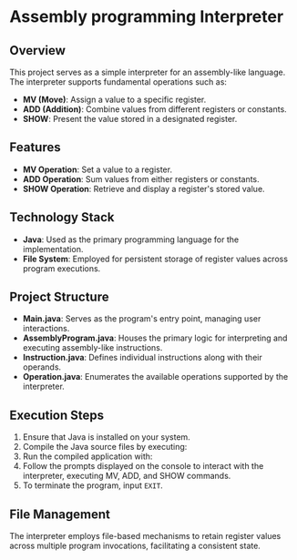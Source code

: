 # Assembly programming Interpreter

## Overview
This project serves as a simple interpreter for an assembly-like language. The interpreter supports fundamental operations such as:
- **MV (Move)**: Assign a value to a specific register.
- **ADD (Addition)**: Combine values from different registers or constants.
- **SHOW**: Present the value stored in a designated register.

## Features
- **MV Operation**: Set a value to a register.
- **ADD Operation**: Sum values from either registers or constants.
- **SHOW Operation**: Retrieve and display a register's stored value.

## Technology Stack
- **Java**: Used as the primary programming language for the implementation.
- **File System**: Employed for persistent storage of register values across program executions.

## Project Structure
- **Main.java**: Serves as the program's entry point, managing user interactions.
- **AssemblyProgram.java**: Houses the primary logic for interpreting and executing assembly-like instructions.
- **Instruction.java**: Defines individual instructions along with their operands.
- **Operation.java**: Enumerates the available operations supported by the interpreter.

## Execution Steps
1. Ensure that Java is installed on your system.
2. Compile the Java source files by executing:
3. Run the compiled application with:
4. Follow the prompts displayed on the console to interact with the interpreter, executing MV, ADD, and SHOW commands.
5. To terminate the program, input `EXIT`.

## File Management
The interpreter employs file-based mechanisms to retain register values across multiple program invocations, facilitating a consistent state.
